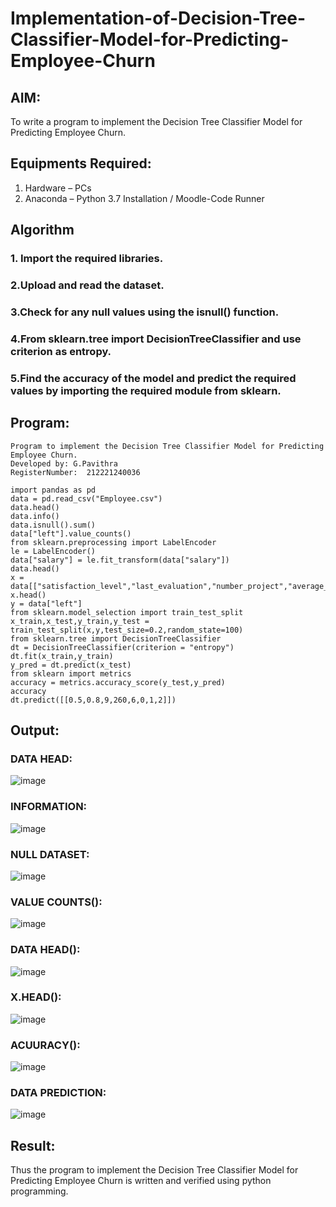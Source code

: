 # Implementation-of-Decision-Tree-Classifier-Model-for-Predicting-Employee-Churn

## AIM:
To write a program to implement the Decision Tree Classifier Model for Predicting Employee Churn.

## Equipments Required:
1. Hardware – PCs
2. Anaconda – Python 3.7 Installation / Moodle-Code Runner

## Algorithm
### 1. Import the required libraries.
### 2.Upload and read the dataset.
### 3.Check for any null values using the isnull() function.
### 4.From sklearn.tree import DecisionTreeClassifier and use criterion as entropy.
### 5.Find the accuracy of the model and predict the required values by importing the required module from sklearn.

## Program:
```
Program to implement the Decision Tree Classifier Model for Predicting Employee Churn.
Developed by: G.Pavithra
RegisterNumber:  212221240036
```
```
import pandas as pd
data = pd.read_csv("Employee.csv")
data.head()
data.info()
data.isnull().sum()
data["left"].value_counts()
from sklearn.preprocessing import LabelEncoder
le = LabelEncoder()
data["salary"] = le.fit_transform(data["salary"])
data.head()
x = data[["satisfaction_level","last_evaluation","number_project","average_montly_hours","time_spend_company","Work_accident","promotion_last_5years","salary"]]
x.head()
y = data["left"]
from sklearn.model_selection import train_test_split
x_train,x_test,y_train,y_test = train_test_split(x,y,test_size=0.2,random_state=100)
from sklearn.tree import DecisionTreeClassifier
dt = DecisionTreeClassifier(criterion = "entropy")
dt.fit(x_train,y_train)
y_pred = dt.predict(x_test)
from sklearn import metrics
accuracy = metrics.accuracy_score(y_test,y_pred)
accuracy
dt.predict([[0.5,0.8,9,260,6,0,1,2]])
```
## Output:
### DATA HEAD:
![image](https://user-images.githubusercontent.com/93427264/172993960-765362ca-3978-4599-b2e6-ec95aad50da3.png)
### INFORMATION:
![image](https://user-images.githubusercontent.com/93427264/172993460-33b8af67-0cc6-481a-9f20-8763518e99eb.png)
### NULL DATASET:
![image](https://user-images.githubusercontent.com/93427264/172993547-82ba9727-c3fa-484a-ba3c-61966d396baa.png)
### VALUE COUNTS():
![image](https://user-images.githubusercontent.com/93427264/172993595-8417dab2-c599-43e2-82f5-7e7f4d84b1fc.png)
### DATA HEAD():
![image](https://user-images.githubusercontent.com/93427264/172993626-b02bad3b-fb10-4c59-9f43-4f52a69ff8f3.png)
### X.HEAD():
![image](https://user-images.githubusercontent.com/93427264/172994007-5d15b1ce-ae1f-4887-9a5d-3b7fbe564698.png)
### ACUURACY():
![image](https://user-images.githubusercontent.com/93427264/172993704-d0c99a69-3693-4d3f-9376-f98420460519.png)
### DATA PREDICTION:
![image](https://user-images.githubusercontent.com/93427264/172993729-7160e996-f79b-4cd5-90a5-b11399a5bd5e.png)
## Result:
Thus the program to implement the  Decision Tree Classifier Model for Predicting Employee Churn is written and verified using python programming.
